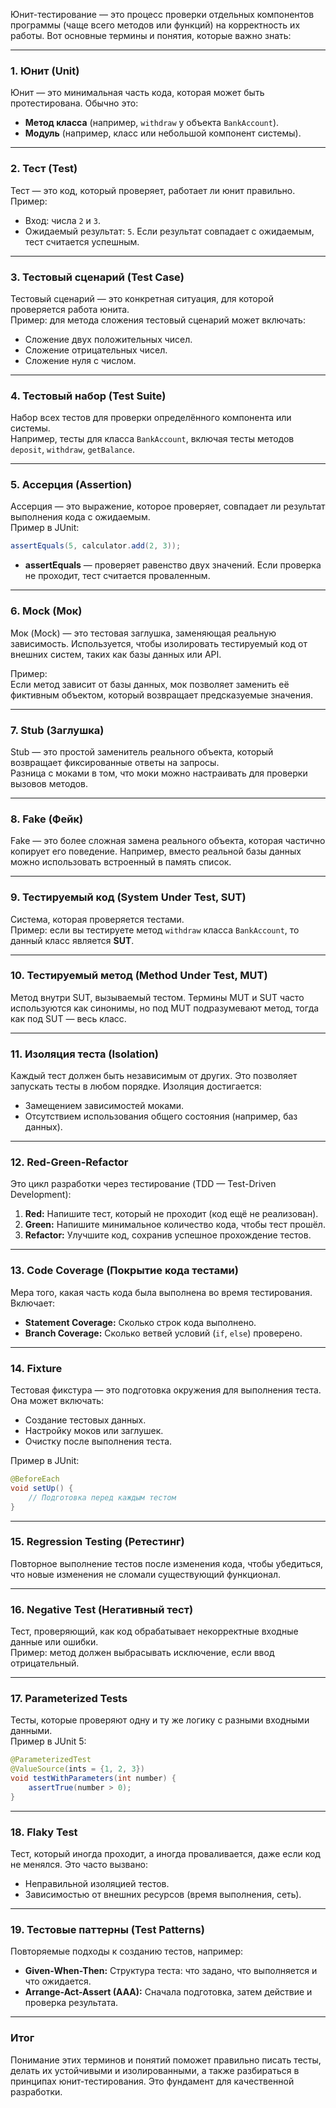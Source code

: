 Юнит-тестирование — это процесс проверки отдельных компонентов программы (чаще всего методов или функций) на корректность их работы. Вот основные термины и понятия, которые важно знать:

---

### **1. Юнит (Unit)**
Юнит — это минимальная часть кода, которая может быть протестирована. Обычно это:
- **Метод класса** (например, `withdraw` у объекта `BankAccount`).
- **Модуль** (например, класс или небольшой компонент системы).

---

### **2. Тест (Test)**
Тест — это код, который проверяет, работает ли юнит правильно.  
Пример:
- Вход: числа `2` и `3`.
- Ожидаемый результат: `5`.
  Если результат совпадает с ожидаемым, тест считается успешным.

---

### **3. Тестовый сценарий (Test Case)**
Тестовый сценарий — это конкретная ситуация, для которой проверяется работа юнита.  
Пример: для метода сложения тестовый сценарий может включать:
- Сложение двух положительных чисел.
- Сложение отрицательных чисел.
- Сложение нуля с числом.

---

### **4. Тестовый набор (Test Suite)**
Набор всех тестов для проверки определённого компонента или системы.  
Например, тесты для класса `BankAccount`, включая тесты методов `deposit`, `withdraw`, `getBalance`.

---

### **5. Ассерция (Assertion)**
Ассерция — это выражение, которое проверяет, совпадает ли результат выполнения кода с ожидаемым.  
Пример в JUnit:
```java
assertEquals(5, calculator.add(2, 3));
```
- **assertEquals** — проверяет равенство двух значений.
  Если проверка не проходит, тест считается проваленным.

---

### **6. Mock (Мок)**
Мок (Mock) — это тестовая заглушка, заменяющая реальную зависимость. Используется, чтобы изолировать тестируемый код от внешних систем, таких как базы данных или API.

Пример:  
Если метод зависит от базы данных, мок позволяет заменить её фиктивным объектом, который возвращает предсказуемые значения.

---

### **7. Stub (Заглушка)**
Stub — это простой заменитель реального объекта, который возвращает фиксированные ответы на запросы.  
Разница с моками в том, что моки можно настраивать для проверки вызовов методов.

---

### **8. Fake (Фейк)**
Fake — это более сложная замена реального объекта, которая частично копирует его поведение. Например, вместо реальной базы данных можно использовать встроенный в память список.

---

### **9. Тестируемый код (System Under Test, SUT)**
Система, которая проверяется тестами.  
Пример: если вы тестируете метод `withdraw` класса `BankAccount`, то данный класс является **SUT**.

---

### **10. Тестируемый метод (Method Under Test, MUT)**
Метод внутри SUT, вызываемый тестом.
Термины MUT и SUT часто используются как синонимы, но под MUT подразумевают метод, тогда как под SUT — весь класс.

---

### **11. Изоляция теста (Isolation)**
Каждый тест должен быть независимым от других. Это позволяет запускать тесты в любом порядке. Изоляция достигается:
- Замещением зависимостей моками.
- Отсутствием использования общего состояния (например, баз данных).

---

### **12. Red-Green-Refactor**
Это цикл разработки через тестирование (TDD — Test-Driven Development):
1. **Red:** Напишите тест, который не проходит (код ещё не реализован).
2. **Green:** Напишите минимальное количество кода, чтобы тест прошёл.
3. **Refactor:** Улучшите код, сохранив успешное прохождение тестов.

---

### **13. Code Coverage (Покрытие кода тестами)**
Мера того, какая часть кода была выполнена во время тестирования. Включает:
- **Statement Coverage:** Сколько строк кода выполнено.
- **Branch Coverage:** Сколько ветвей условий (`if`, `else`) проверено.

---

### **14. Fixture**
Тестовая фикстура — это подготовка окружения для выполнения теста. Она может включать:
- Создание тестовых данных.
- Настройку моков или заглушек.
- Очистку после выполнения теста.

Пример в JUnit:
```java
@BeforeEach
void setUp() {
    // Подготовка перед каждым тестом
}
```

---

### **15. Regression Testing (Ретестинг)**
Повторное выполнение тестов после изменения кода, чтобы убедиться, что новые изменения не сломали существующий функционал.

---

### **16. Negative Test (Негативный тест)**
Тест, проверяющий, как код обрабатывает некорректные входные данные или ошибки.  
Пример: метод должен выбрасывать исключение, если ввод отрицательный.

---

### **17. Parameterized Tests**
Тесты, которые проверяют одну и ту же логику с разными входными данными.  
Пример в JUnit 5:
```java
@ParameterizedTest
@ValueSource(ints = {1, 2, 3})
void testWithParameters(int number) {
    assertTrue(number > 0);
}
```

---

### **18. Flaky Test**
Тест, который иногда проходит, а иногда проваливается, даже если код не менялся. Это часто вызвано:
- Неправильной изоляцией тестов.
- Зависимостью от внешних ресурсов (время выполнения, сеть).

---

### **19. Тестовые паттерны (Test Patterns)**
Повторяемые подходы к созданию тестов, например:
- **Given-When-Then:** Структура теста: что задано, что выполняется и что ожидается.
- **Arrange-Act-Assert (AAA):** Сначала подготовка, затем действие и проверка результата.

---

### Итог
Понимание этих терминов и понятий поможет правильно писать тесты, делать их устойчивыми и изолированными, а также разбираться в принципах юнит-тестирования. Это фундамент для качественной разработки.